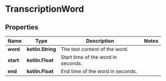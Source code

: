 
# TranscriptionWord

## Properties
Name | Type | Description | Notes
------------ | ------------- | ------------- | -------------
**word** | **kotlin.String** | The text content of the word. | 
**start** | **kotlin.Float** | Start time of the word in seconds. | 
**end** | **kotlin.Float** | End time of the word in seconds. | 



